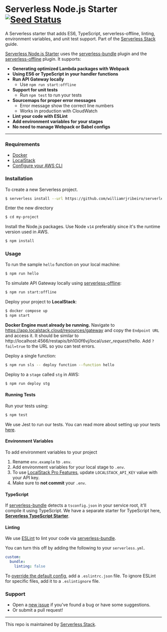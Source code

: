 # Serverless Node.js Starter [![Seed Status](https://api.seed.run/serverless-stack/serverless-nodejs-starter/stages/prod/build_badge)](https://console.seed.run/serverless-stack/serverless-nodejs-starter)

A Serverless starter that adds ES6, TypeScript, serverless-offline, linting, environment variables, and unit test support. Part of the [Serverless Stack](http://serverless-stack.com) guide.

[Serverless Node.js Starter](https://github.com/AnomalyInnovations/serverless-nodejs-starter) uses the [serverless-bundle](https://github.com/AnomalyInnovations/serverless-bundle) plugin and the [serverless-offline](https://github.com/dherault/serverless-offline) plugin. It supports:

- **Generating optimized Lambda packages with Webpack**
- **Using ES6 or TypeScript in your handler functions**
- **Run API Gateway locally**
  - Use `npm run start:offline`
- **Support for unit tests**
  - Run `npm test` to run your tests
- **Sourcemaps for proper error messages**
  - Error message show the correct line numbers
  - Works in production with CloudWatch
- **Lint your code with ESLint**
- **Add environment variables for your stages**
- **No need to manage Webpack or Babel configs**

---

### Requirements

- [Docker](https://www.docker.com/products/docker-desktop)
- [LocalStack](https://localstack.cloud/docs/getting-started/installation/)
- [Configure your AWS CLI](https://serverless.com/framework/docs/providers/aws/guide/credentials/)

### Installation

To create a new Serverless project.

```bash
$ serverless install --url https://github.com/williamrjribeiro/serverless-project-starter --name my-project
```

Enter the new directory

```bash
$ cd my-project
```

Install the Node.js packages. Use Node `v14` preferably since it's the runtime version used in AWS.

```bash
$ npm install
```

### Usage

To run the sample `hello` function on your local machine:

```bash
$ npm run hello
```

To simulate API Gateway locally using [serverless-offline](https://github.com/dherault/serverless-offline):

```bash
$ npm run start:offline
```

Deploy your project to **LocalStack**:

```bash
$ docker compose up
$ npm start
```

**Docker Engine must already be running.** Navigate to https://app.localstack.cloud/resources/gateway and copy the `Endpoint URL` and access it. It should be similar to http://localhost:4566/restapis/bh10i0f6vj/local/_user_request_/hello. Add `?fail=true` to the URL so you can test errors.

Deploy a single function:

```bash
$ npm run sls -- deploy function --function hello
```

Deploy to a `stage` called `stg` in AWS:

```bash
$ npm run deploy stg
```

#### Running Tests

Run your tests using:

```bash
$ npm test
```

We use Jest to run our tests. You can read more about setting up your tests [here](https://facebook.github.io/jest/docs/en/getting-started.html#content).

#### Environment Variables

To add environment variables to your project

1. Rename `env.example` to `.env`.
1. Add environment variables for your local stage to `.env`.
1. To use [LocalStack Pro Features](https://localstack.cloud/pricing/), update `LOCALSTACK_API_KEY` value with your API key.
1. Make sure to **not commit** your `.env`.

#### TypeScript

If [serverless-bundle](https://github.com/AnomalyInnovations/serverless-bundle) detects a `tsconfig.json` in your service root, it'll compile it using TypeScript. We have a separate starter for TypeScript here, [**Serverless TypeScript Starter**](https://github.com/AnomalyInnovations/serverless-typescript-starter).

#### Linting

We use [ESLint](https://eslint.org) to lint your code via [serverless-bundle](https://github.com/AnomalyInnovations/serverless-bundle).

You can turn this off by adding the following to your `serverless.yml`.

```yaml
custom:
  bundle:
    linting: false
```

To [override the default config](https://eslint.org/docs/user-guide/configuring), add a `.eslintrc.json` file. To ignore ESLint for specific files, add it to a `.eslintignore` file.

### Support

- Open a [new issue](https://github.com/AnomalyInnovations/serverless-nodejs-starter/issues/new) if you've found a bug or have some suggestions.
- Or submit a pull request!

---

This repo is maintained by [Serverless Stack](https://serverless-stack.com).
